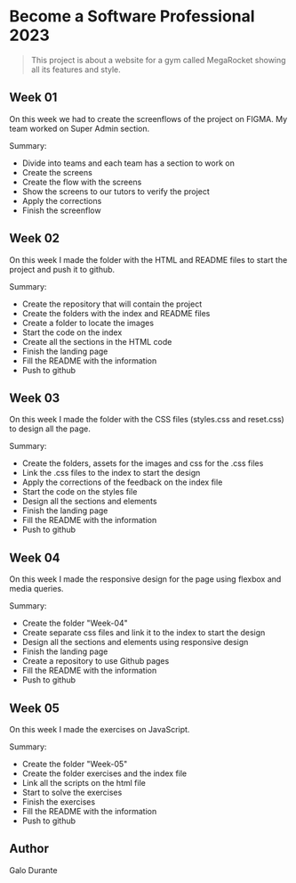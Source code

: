 # Become a Software Professional 2023

>This project is about a website for a gym called MegaRocket showing all its features and style.

## Week 01
On this week we had to create the screenflows of the project on FIGMA. My team worked on Super Admin section.

Summary:
- Divide into teams and each team has a section to work on
- Create the screens 
- Create the flow with the screens 
- Show the screens to our tutors to verify the project
- Apply the corrections
- Finish the screenflow

## Week 02
On this week I made the folder with the HTML and README files to start the project and push it to github.

Summary:
- Create the repository that will contain the project
- Create the folders with the index and README files
- Create a folder to locate the images
- Start the code on the index
- Create all the sections in the HTML code
- Finish the landing page
- Fill the README with the information
- Push to github

## Week 03
On this week I made the folder with the CSS files (styles.css and reset.css) to design all the page.

Summary:
- Create the folders, assets for the images and css for the .css files 
- Link the .css files to the index to start the design
- Apply the corrections of the feedback on the index file 
- Start the code on the styles file
- Design all the sections and elements 
- Finish the landing page
- Fill the README with the information
- Push to github

## Week 04
On this week I made the responsive design for the page using flexbox and media queries.

Summary:
- Create the folder "Week-04"
- Create separate css files and link it to the index to start the design
- Design all the sections and elements using responsive design
- Finish the landing page
- Create a repository to use Github pages
- Fill the README with the information
- Push to github

## Week 05
On this week I made the exercises on JavaScript.

Summary:
- Create the folder "Week-05"
- Create the folder exercises and the index file
- Link all the scripts on the html file
- Start to solve the exercises
- Finish the exercises
- Fill the README with the information
- Push to github

## Author
Galo Durante